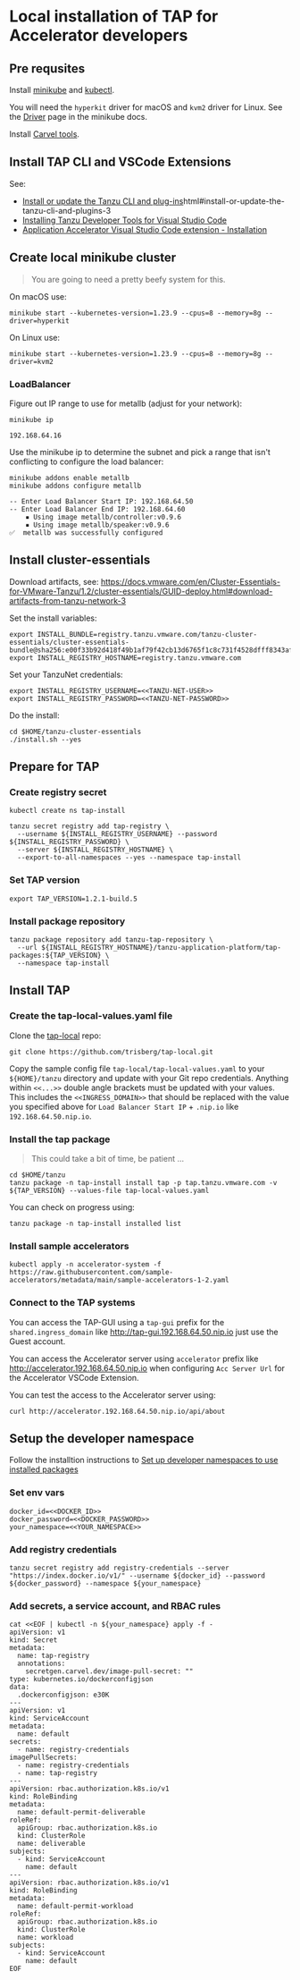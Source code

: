 # Local installation of TAP for Accelerator developers

## Pre requsites

Install [minikube](https://minikube.sigs.k8s.io/docs/start/) and [kubectl](https://kubernetes.io/docs/tasks/tools/#kubectl).

You will need the `hyperkit` driver for macOS and `kvm2` driver for Linux. See the [Driver](https://minikube.sigs.k8s.io/docs/drivers/) page in the minikube docs.

Install [Carvel tools](https://carvel.dev/#install).

## Install TAP CLI and VSCode Extensions

See: 

- [ Install or update the Tanzu CLI and plug-ins](https://docs-staging.vmware.com/en/VMware-Tanzu-Application-Platform/1.2/tap/GUID-install-tanzu-cli)html#install-or-update-the-tanzu-cli-and-plugins-3
- [Installing Tanzu Developer Tools for Visual Studio Code](https://docs-staging.vmware.com/en/VMware-Tanzu-Application-Platform/1.2/tap/GUID-vscode-extension-install.html)
- [Application Accelerator Visual Studio Code extension - Installation](https://docs-staging.vmware.com/en/VMware-Tanzu-Application-Platform/1.2/tap/GUID-application-accelerator-vscode.html#installation-1)

## Create local minikube cluster

> You are going to need a pretty beefy system for this.

On macOS use:

```
minikube start --kubernetes-version=1.23.9 --cpus=8 --memory=8g --driver=hyperkit
```

On Linux use:

```
minikube start --kubernetes-version=1.23.9 --cpus=8 --memory=8g --driver=kvm2
```

### LoadBalancer

Figure out IP range to use for metallb (adjust for your network):

```
minikube ip
```

```
192.168.64.16
```

Use the minikube ip to determine the subnet and pick a range that isn't conflicting to configure the load balancer:

```
minikube addons enable metallb
minikube addons configure metallb
```

```
-- Enter Load Balancer Start IP: 192.168.64.50
-- Enter Load Balancer End IP: 192.168.64.60
    ▪ Using image metallb/controller:v0.9.6
    ▪ Using image metallb/speaker:v0.9.6
✅  metallb was successfully configured
```

## Install cluster-essentials

Download artifacts, see: https://docs.vmware.com/en/Cluster-Essentials-for-VMware-Tanzu/1.2/cluster-essentials/GUID-deploy.html#download-artifacts-from-tanzu-network-3

Set the install variables:

```
export INSTALL_BUNDLE=registry.tanzu.vmware.com/tanzu-cluster-essentials/cluster-essentials-bundle@sha256:e00f33b92d418f49b1af79f42cb13d6765f1c8c731f4528dfff8343af042dc3e
export INSTALL_REGISTRY_HOSTNAME=registry.tanzu.vmware.com
```

Set your TanzuNet credentials:

```
export INSTALL_REGISTRY_USERNAME=<<TANZU-NET-USER>>
export INSTALL_REGISTRY_PASSWORD=<<TANZU-NET-PASSWORD>>
```

Do the install:

```
cd $HOME/tanzu-cluster-essentials
./install.sh --yes
```

## Prepare for TAP

### Create registry secret

```
kubectl create ns tap-install
```

```
tanzu secret registry add tap-registry \
  --username ${INSTALL_REGISTRY_USERNAME} --password ${INSTALL_REGISTRY_PASSWORD} \
  --server ${INSTALL_REGISTRY_HOSTNAME} \
  --export-to-all-namespaces --yes --namespace tap-install
```

### Set TAP version

```
export TAP_VERSION=1.2.1-build.5
```

### Install package repository

```
tanzu package repository add tanzu-tap-repository \
  --url ${INSTALL_REGISTRY_HOSTNAME}/tanzu-application-platform/tap-packages:${TAP_VERSION} \
  --namespace tap-install
```

## Install TAP

### Create the tap-local-values.yaml file

Clone the [tap-local](https://github.com/trisberg/tap-local) repo:

```
git clone https://github.com/trisberg/tap-local.git
```

Copy the sample config file `tap-local/tap-local-values.yaml` to your `${HOME}/tanzu` directory and update with your Git repo credentials. Anything within `<<...>>` double angle brackets must be updated with your values. This includes the `<<INGRESS_DOMAIN>>` that should be replaced with the value you specified above for `Load Balancer Start IP` + `.nip.io` like `192.168.64.50.nip.io`.

### Install the tap package

> This could take a bit of time, be patient ...

```
cd $HOME/tanzu
tanzu package -n tap-install install tap -p tap.tanzu.vmware.com -v ${TAP_VERSION} --values-file tap-local-values.yaml
```

You can check on progress using:

```
tanzu package -n tap-install installed list
```

### Install sample accelerators

```
kubectl apply -n accelerator-system -f https://raw.githubusercontent.com/sample-accelerators/metadata/main/sample-accelerators-1-2.yaml
```

### Connect to the TAP systems

You can access the TAP-GUI using a `tap-gui` prefix for the `shared.ingress_domain` like http://tap-gui.192.168.64.50.nip.io just use the Guest account.

You can access the Accelerator server using `accelerator` prefix like http://accelerator.192.168.64.50.nip.io when configuring `Acc Server Url` for the Accelerator VSCode Extension.

You can test the access to the Accelerator server using:

```
curl http://accelerator.192.168.64.50.nip.io/api/about
```

## Setup the developer namespace

Follow the installtion instructions to [Set up developer namespaces to use installed packages](https://docs.vmware.com/en/VMware-Tanzu-Application-Platform/1.2/tap/GUID-set-up-namespaces.html)

### Set env vars

```
docker_id=<<DOCKER_ID>>
docker_password=<<DOCKER_PASSWORD>>
your_namespace=<<YOUR_NAMESPACE>>
```

### Add registry credentials

```
tanzu secret registry add registry-credentials --server "https://index.docker.io/v1/" --username ${docker_id} --password ${docker_password} --namespace ${your_namespace}
```

### Add secrets, a service account, and RBAC rules

```
cat <<EOF | kubectl -n ${your_namespace} apply -f -
apiVersion: v1
kind: Secret
metadata:
  name: tap-registry
  annotations:
    secretgen.carvel.dev/image-pull-secret: ""
type: kubernetes.io/dockerconfigjson
data:
  .dockerconfigjson: e30K
---
apiVersion: v1
kind: ServiceAccount
metadata:
  name: default
secrets:
  - name: registry-credentials
imagePullSecrets:
  - name: registry-credentials
  - name: tap-registry
---
apiVersion: rbac.authorization.k8s.io/v1
kind: RoleBinding
metadata:
  name: default-permit-deliverable
roleRef:
  apiGroup: rbac.authorization.k8s.io
  kind: ClusterRole
  name: deliverable
subjects:
  - kind: ServiceAccount
    name: default
---
apiVersion: rbac.authorization.k8s.io/v1
kind: RoleBinding
metadata:
  name: default-permit-workload
roleRef:
  apiGroup: rbac.authorization.k8s.io
  kind: ClusterRole
  name: workload
subjects:
  - kind: ServiceAccount
    name: default
EOF
```
